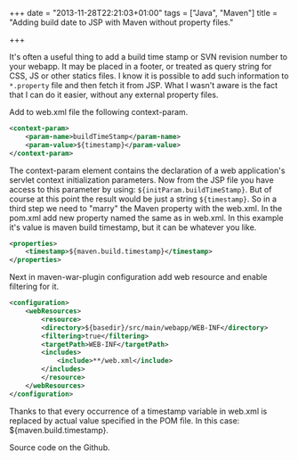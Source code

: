 +++
date = "2013-11-28T22:21:03+01:00"
tags = ["Java", "Maven"]
title = "Adding build date to JSP with Maven without property files."

+++

It's often a useful thing to add a build time stamp or SVN revision number to your webapp. It may be placed in a footer, or treated as query string for CSS, JS or other statics files. I know it is possible to add such information to `*.property` file and then fetch it from JSP. What I wasn't aware is the fact that I can do it easier, without any external property files.

Add to web.xml file the following context-param.
```xml
<context-param>
	<param-name>buildTimeStamp</param-name>
	<param-value>${timestamp}</param-value>
</context-param>
```
The context-param element contains the declaration of a web application's servlet context initialization parameters.
Now from the JSP file you have access to this parameter by using: ```${initParam.buildTimeStamp}```. But of course at this point the result would be just a string ```${timestamp}```. So in a third step we need to "marry" the Maven property with the web.xml.
In the pom.xml add new property named the same as in web.xml. In this example it's value is maven build timestamp, but it can be whatever you like.

```xml
<properties>
	<timestamp>${maven.build.timestamp}</timestamp>
</properties>
```

Next in maven-war-plugin configuration add web resource and enable filtering for it.

```xml
<configuration>
	<webResources>
		<resource>
		<directory>${basedir}/src/main/webapp/WEB-INF</directory>
		<filtering>true</filtering>
		<targetPath>WEB-INF</targetPath>
		<includes>
			<include>**/web.xml</include>
		</includes>
		</resource>
	</webResources>
</configuration>
```

Thanks to that every occurrence of a timestamp variable in web.xml is replaced by actual value specified in the POM file. In this case: ${maven.build.timestamp}.

Source code on the Github.
